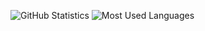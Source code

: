 ![GitHub Statistics](https://github-readme-stats.vercel.app/api/?username=Malizma333&theme=dark&hide_rank=true&show_icons=true&include_all_commits=true&custom_title=Overall%20Stats&show=reviews,prs_merged&card_width=800&hide=stars)
![Most Used Languages](https://github-readme-stats.vercel.app/api/top-langs/?username=Malizma333&theme=dark&hide=ShaderLab,HTML,CSS,HLSL,Mathematica&card_width=800)
